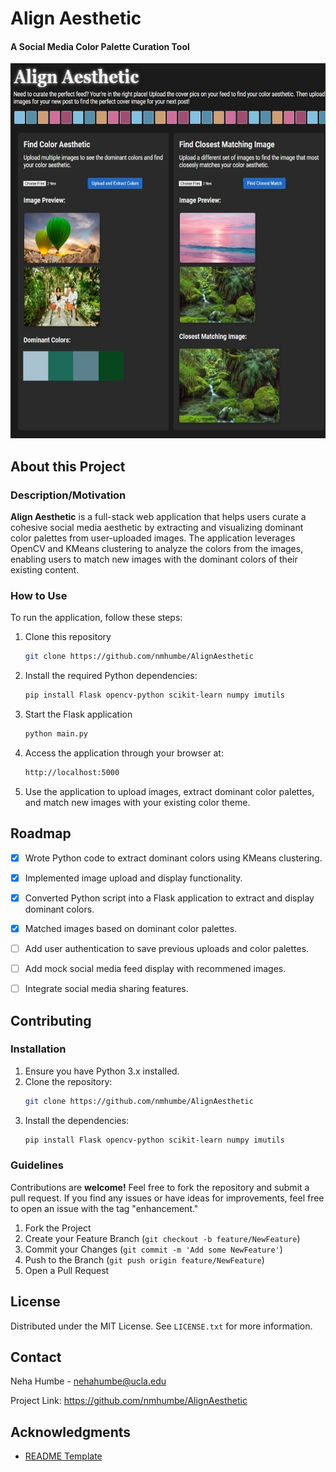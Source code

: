 # Align Aesthetic

#### A Social Media Color Palette Curation Tool
<img src="demo_image.png" alt="Demo" height="600">


## About this Project

### Description/Motivation
**Align Aesthetic** is a full-stack web application that helps users curate a cohesive social media aesthetic by extracting and visualizing dominant color palettes from user-uploaded images. The application leverages OpenCV and KMeans clustering to analyze the colors from the images, enabling users to match new images with the dominant colors of their existing content.


### How to Use
To run the application, follow these steps:
1. Clone this repository
   ```sh
   git clone https://github.com/nmhumbe/AlignAesthetic
   ```
2. Install the required Python dependencies:
   ```sh
   pip install Flask opencv-python scikit-learn numpy imutils
   ```
3. Start the Flask application
   ```sh
   python main.py
   ```
4. Access the application through your browser at:
   ```sh
   http://localhost:5000
   ```
5. Use the application to upload images, extract dominant color palettes, and match new images with your existing color theme.
   
<!-- ROADMAP -->

## Roadmap
- [X] Wrote Python code to extract dominant colors using KMeans clustering.
- [X] Implemented image upload and display functionality.
- [X] Converted Python script into a Flask application to extract and display dominant colors.
- [X] Matched images based on dominant color palettes.
- [ ] Add user authentication to save previous uploads and color palettes.
- [ ] Add mock social media feed display with recommened images.
- [ ] Integrate social media sharing features.


## Contributing
### Installation
1. Ensure you have Python 3.x installed.
2. Clone the repository:
   ```sh
   git clone https://github.com/nmhumbe/AlignAesthetic
   ```
3. Install the dependencies:
   ```sh
   pip install Flask opencv-python scikit-learn numpy imutils
   ```

### Guidelines
Contributions are **welcome!** Feel free to fork the repository and submit a pull request. If you find any issues or have ideas for improvements, feel free to open an issue with the tag "enhancement."

1. Fork the Project
2. Create your Feature Branch (`git checkout -b feature/NewFeature`)
3. Commit your Changes (`git commit -m 'Add some NewFeature'`)
4. Push to the Branch (`git push origin feature/NewFeature`)
5. Open a Pull Request
   

<!-- LICENSE -->
## License
Distributed under the MIT License. See `LICENSE.txt` for more information.

<!-- CONTACT -->
## Contact

Neha Humbe - nehahumbe@ucla.edu

Project Link: https://github.com/nmhumbe/AlignAesthetic


<!-- ACKNOWLEDGMENTS -->
## Acknowledgments
* [README Template](https://github.com/othneildrew/Best-README-Template)
  
